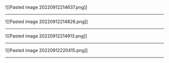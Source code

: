 ![[Pasted image 20220912214637.png]]

___
![[Pasted image 20220912214826.png]]

___
![[Pasted image 20220912214913.png]]

___
![[Pasted image 20220912220415.png]]

___

